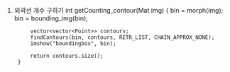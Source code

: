 1. 외곽선 개수 구하기
        int getCounting_contour(Mat img)
        {
        	bin = morph(img);
        	bin = bounding_img(bin);
        
        	vector<vector<Point>> contours;
        	findContours(bin, contours, RETR_LIST, CHAIN_APPROX_NONE);
        	imshow("boundingbox", bin);
        
        	return contours.size();
        }
